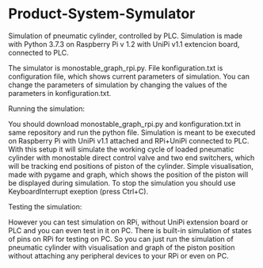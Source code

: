 # Product-System-Symulator
Simulation of pneumatic cylinder, controlled by PLC. Simulation is made with Python 3.7.3 on Raspberry Pi v 1.2 with UniPi v1.1 extencion board, connected to PLC.

The simulator is monostable_graph_rpi.py. File konfiguration.txt is configuration file, which shows current parameters of simulation. You can change the parameters of simulation by changing the values of the parameters in konfiguration.txt.

Running the simulation:

You should download monostable_graph_rpi.py and konfiguration.txt in same repository and run the python file. Simulation is meant to be executed on Raspberry Pi with UniPi v1.1 attached and RPi+UniPi connected to PLC. With this setup it will simulate the working cycle of loaded pneumatic cylinder with monostable direct control valve and two end switchers, which will be tracking end positions of piston of the cylinder. Simple visualisation, made with pygame and graph, which shows the position of the piston will be displayed during simulation. To stop the simulation you should use KeyboardInterrupt exeption (press Ctrl+C).

Testing the simulation:

However you can test simulation on RPi, without UniPi extension board or PLC and you can even test in it on PC. There is built-in simulation of states of pins on RPi for testing on PC. So you can just run the simulation of pneumatic cylinder with visualisation and graph of the piston position without attaching any peripheral devices to your RPi or even on PC. 
